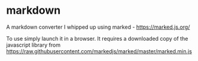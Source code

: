 # markdown
A markdown converter I whipped up using marked - https://marked.js.org/

To use simply launch it in a browser.  It requires a downloaded copy of the javascript library from https://raw.githubusercontent.com/markedjs/marked/master/marked.min.js
